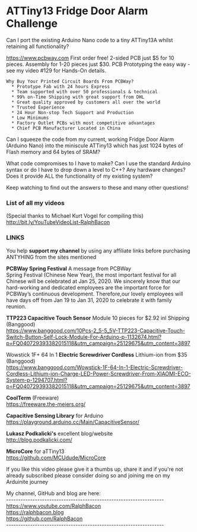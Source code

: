 # ATTiny13 Fridge Door Alarm Challenge
Can I port the existing Arduino Nano code to a tiny ATTiny13A whilst retaining all functionality?

https://www.pcbway.com First order free! 2-sided PCB just $5 for 10 pieces. Assembly for 1-20 pieces just $30.
PCB Prototyping the easy way - see my video #129 for Hands-On details.
```
Why Buy Your Printed Circuit Boards From PCBWay?  
  * Prototype Fab with 24 hours Express  
  * Team supported with over 50 professionals & technical  
  * 99% on-Time Shipping with great support from DHL  
  * Great quality approved by customers all over the world  
  * Trusted Experience  
  * 24 Hour Non-stop Tech Support and Production  
  * Low Minimums  
  * Factory Outlet PCBs with most competitive advantages  
  * Chief PCB Manufacturer Located in China 
```  

Can I squeeze the code from my current, working Fridge Door Alarm (Arduino Nano) into the miniscule ATTiny13 which has just 1024 bytes of Flash memory and 64 bytes of SRAM?

What code compromises to I have to make? Can I use the standard Arduino syntax or do I have to drop down a level to C++? Any hardware changes? Does it provide ALL the functionality of my existing system?

Keep watching to find out the answers to these and many other questions!

### List of all my videos
(Special thanks to Michael Kurt Vogel for compiling this)  
http://bit.ly/YouTubeVideoList-RalphBacon

### LINKS
You help **support my channel** by using any affiliate links before purchasing ANTYHING from the sites mentioned  

**PCBWay Spring Festival** A message from PCBWay  
Spring Festival (Chinese New Year), the most important festival for all Chinese will be celebrated at Jan 25, 2020. We sincerely know that our hard-working and dedicated employees are the important force for PCBWay’s continuous development. Therefore,our lovely employees will have days off from Jan 19 to Jan 31, 2020 to celebrate it with family reunion.  

**TTP223 Capacitive Touch Sensor** Module 10 pieces for $2.92 inl Shipping (Banggood)  
https://www.banggood.com/10Pcs-2_5-5_5V-TTP223-Capacitive-Touch-Switch-Button-Self-Lock-Module-For-Arduino-p-1132674.html?p=FQ040729393382015118&utm_campaign=25129675&utm_content=3897  

Wowstick 1F+ 64 In 1 **Electric Screwdriver Cordless** Lithium-ion from $35 (Banggood)   
https://www.banggood.com/Wowstick-1F-64-In-1-Electric-Screwdriver-Cordless-Lithium-ion-Charge-LED-Power-Screwdriver-From-XIAOMI-ECO-System-p-1294707.html?p=FQ040729393382015118&utm_campaign=25129675&utm_content=3897  

**CoolTerm** (Freeware)    
https://freeware.the-meiers.org/  

**Capacitive Sensing Library** for Arduino  
https://playground.arduino.cc/Main/CapacitiveSensor/  

**Lukasz Podkalicki's** excellent blog/website  
http://blog.podkalicki.com/  

**MicroCore** for aTTiny13  
https://github.com/MCUdude/MicroCore  

If you like this video please give it a thumbs up, share it and if you're not already subscribed please consider doing so and joining me on my Arduinite journey

My channel, GitHub and blog are here:  
\------------------------------------------------------------------  
https://www.youtube.com/RalphBacon  
https://ralphbacon.blog  
https://github.com/RalphBacon  
\------------------------------------------------------------------
